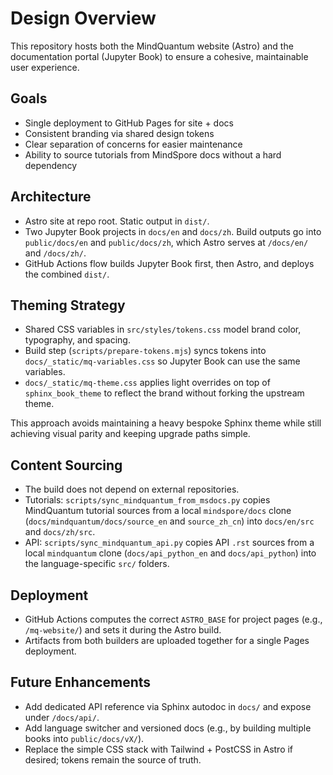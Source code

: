 # Design Overview

This repository hosts both the MindQuantum website (Astro) and the documentation portal (Jupyter Book) to ensure a cohesive, maintainable user experience.

## Goals

- Single deployment to GitHub Pages for site + docs
- Consistent branding via shared design tokens
- Clear separation of concerns for easier maintenance
- Ability to source tutorials from MindSpore docs without a hard dependency

## Architecture

- Astro site at repo root. Static output in `dist/`.
- Two Jupyter Book projects in `docs/en` and `docs/zh`. Build outputs go into `public/docs/en` and `public/docs/zh`, which Astro serves at `/docs/en/` and `/docs/zh/`.
- GitHub Actions flow builds Jupyter Book first, then Astro, and deploys the combined `dist/`.

## Theming Strategy

- Shared CSS variables in `src/styles/tokens.css` model brand color, typography, and spacing.
- Build step (`scripts/prepare-tokens.mjs`) syncs tokens into `docs/_static/mq-variables.css` so Jupyter Book can use the same variables.
- `docs/_static/mq-theme.css` applies light overrides on top of `sphinx_book_theme` to reflect the brand without forking the upstream theme.

This approach avoids maintaining a heavy bespoke Sphinx theme while still achieving visual parity and keeping upgrade paths simple.

## Content Sourcing

- The build does not depend on external repositories.
- Tutorials: `scripts/sync_mindquantum_from_msdocs.py` copies MindQuantum tutorial sources from a local `mindspore/docs` clone (`docs/mindquantum/docs/source_en` and `source_zh_cn`) into `docs/en/src` and `docs/zh/src`.
- API: `scripts/sync_mindquantum_api.py` copies API `.rst` sources from a local `mindquantum` clone (`docs/api_python_en` and `docs/api_python`) into the language-specific `src/` folders.

## Deployment

- GitHub Actions computes the correct `ASTRO_BASE` for project pages (e.g., `/mq-website/`) and sets it during the Astro build.
- Artifacts from both builders are uploaded together for a single Pages deployment.

## Future Enhancements

- Add dedicated API reference via Sphinx autodoc in `docs/` and expose under `/docs/api/`.
- Add language switcher and versioned docs (e.g., by building multiple books into `public/docs/vX/`).
- Replace the simple CSS stack with Tailwind + PostCSS in Astro if desired; tokens remain the source of truth.
